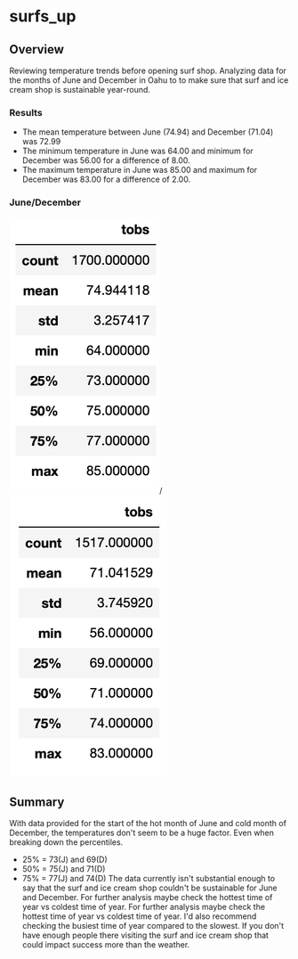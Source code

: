 # surfs_up

## Overview
Reviewing temperature trends before opening surf shop.
Analyzing data for the months of June and December in Oahu to to make
sure that surf and ice cream shop is sustainable year-round.

### Results
* The mean temperature between June (74.94) and December (71.04) was 72.99
* The minimum temperature in June was 64.00 and minimum for December was 56.00 for a difference of 8.00.
* The maximum temperature in June was 85.00 and maximum for December was 83.00 for a difference of 2.00.
### June/December
![June Temps](https://github.com/Acromic/surfs_up/blob/main/Resources/June%20Temperatures.png)/![June Temps](https://github.com/Acromic/surfs_up/blob/main/Resources/December%20Temperatures.png)


## Summary
With data provided for the start of the hot month of June and cold month of December, the temperatures
don't seem to be a huge factor. Even when breaking down the percentiles. 
* 25% = 73(J) and 69(D)
* 50% = 75(J) and 71(D)
* 75% = 77(J) and 74(D)
The data currently isn't substantial enough to say that the surf and ice cream shop couldn't be sustainable
for June and December. For further analysis maybe check the hottest time of year vs coldest time of year.
For further analysis maybe check the hottest time of year vs coldest time of year.
I'd also recommend checking the busiest time of year compared to the slowest. If you don't have enough
people there visiting the surf and ice cream shop that could impact success more than the weather.
